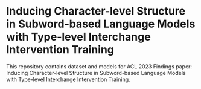 # Inducing Character-level Structure in Subword-based Language Models with Type-level Interchange Intervention Training

This repository contains dataset and models for ACL 2023 Findings paper: Inducing Character-level Structure in Subword-based Language Models with Type-level Interchange Intervention Training.

